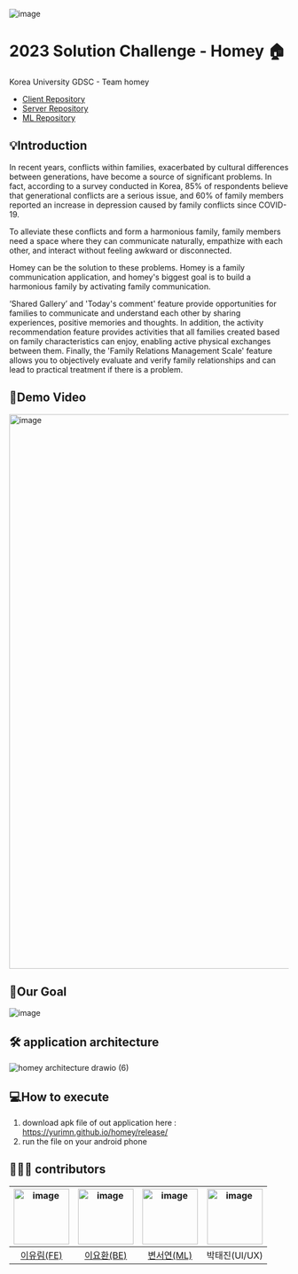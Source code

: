 ![image](https://user-images.githubusercontent.com/91039622/228971403-56b275bc-f13f-4b0c-9732-cc0b9a88c83d.png)

# 2023 Solution Challenge - Homey 🏠
Korea University GDSC - Team homey
- [Client Repository](https://github.com/Team-Homey/homey_client)
- [Server Repository](https://github.com/Team-Homey/homey_server)
- [ML Repository](https://github.com/Team-Homey/ml)
## 💡Introduction

In recent years, conflicts within families, exacerbated by cultural differences between generations, have become a source of significant problems. In fact, according to a survey conducted in Korea, 85% of respondents believe that generational conflicts are a serious issue, and 60% of family members reported an increase in depression caused by family conflicts since COVID-19.

To alleviate these conflicts and form a harmonious family, family members need a space where they can communicate naturally, empathize with each other, and interact without feeling awkward or disconnected.

Homey can be the solution to these problems. Homey is a family communication application, and homey's biggest goal is to build a harmonious family by activating family communication.

‘Shared Gallery’ and 'Today's comment' feature provide opportunities for families to communicate and understand each other by sharing experiences, positive memories and thoughts. In addition, the activity recommendation feature provides activities that all families created based on family characteristics can enjoy, enabling active physical exchanges between them. Finally, the 'Family Relations Management Scale' feature allows you to objectively evaluate and verify family relationships and can lead to practical treatment if there is a problem.

## 🍯Demo Video
[<img width="1000" alt="image" src="https://user-images.githubusercontent.com/91039622/229774078-6bf877d8-611a-41c1-ac16-db50a3930cb2.png">](https://youtu.be/1yvlLnfoo54)

## 🎯Our Goal
![image](https://user-images.githubusercontent.com/91039622/228969279-03c07606-7109-473e-9db8-c851cfc84b48.png)



## 🛠 application architecture
![homey architecture drawio (6)](https://user-images.githubusercontent.com/91039622/228959545-20f721b6-ea8a-405b-976c-40055b6e7dce.png)

## 💻How to execute

1. download apk file of out application here : https://yurimn.github.io/homey/release/
2. run the file on your android phone

## 👩🏼‍💻 contributors
|<img width="100" alt="image" src="https://user-images.githubusercontent.com/91039622/228966941-be6efa5b-1b6f-4789-8651-d574c0854979.png">|<img width="100" alt="image" src="https://user-images.githubusercontent.com/91039622/228966580-03cb0772-fc4f-49b9-9d6b-471232d17d8d.png">|<img width="100" alt="image" src="https://user-images.githubusercontent.com/91039622/228966769-fd1dcaf3-09d4-4302-87e0-c7c85dbbe89d.png">|<img width="100" alt="image" src="https://user-images.githubusercontent.com/91039622/228966397-aaee84ff-2d44-4503-9b3f-75b84a302a10.png">|
|:---:|:---:|:---:|:---:|
|[이유림(FE)](https://github.com/yurimn)|[이요환(BE)](https://github.com/bumstead-bumstead)|[변서연(ML)](https://github.com/seooyxx)|박태진(UI/UX)|

<!--

**Here are some ideas to get you started:**

🙋‍♀️ A short introduction - what is your organization all about?
🌈 Contribution guidelines - how can the community get involved?
👩‍💻 Useful resources - where can the community find your docs? Is there anything else the community should know?
🍿 Fun facts - what does your team eat for breakfast?
🧙 Remember, you can do mighty things with the power of [Markdown](https://docs.github.com/github/writing-on-github/getting-started-with-writing-and-formatting-on-github/basic-writing-and-formatting-syntax)

## 🍯🐝🎯💡🛠💻📱👩🏻‍💻✨
-

-->
